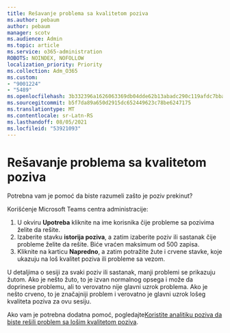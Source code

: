 ```yaml
---
title: Rešavanje problema sa kvalitetom poziva
ms.author: pebaum
author: pebaum
manager: scotv
ms.audience: Admin
ms.topic: article
ms.service: o365-administration
ROBOTS: NOINDEX, NOFOLLOW
localization_priority: Priority
ms.collection: Adm_O365
ms.custom:
- "9001224"
- "5489"
ms.openlocfilehash: 3b332396a1626063369db04dde62b13abadc290c119afdc7bba042da21f7bfba
ms.sourcegitcommit: b5f7da89a650d2915dc652449623c78be6247175
ms.translationtype: MT
ms.contentlocale: sr-Latn-RS
ms.lasthandoff: 08/05/2021
ms.locfileid: "53921093"
---
```

# <a name="troubleshoot-call-quality-problems"></a>Rešavanje problema sa kvalitetom poziva

Potrebna vam je pomoć da biste razumeli zašto je poziv prekinut?

Korišćenje Microsoft Teams centra administracije:

1. U okviru **Upotreba** kliknite na ime korisnika čije probleme sa pozivima želite da rešite.
2. Izaberite stavku **istorija poziva**, a zatim izaberite poziv ili sastanak čije probleme želite da rešite. Biće vraćen maksimum od 500 zapisa.
3. Kliknite na karticu **Napredno**, a zatim potražite žute i crvene stavke, koje ukazuju na loš kvalitet poziva ili probleme sa vezom.

U detaljima o sesiji za svaki poziv ili sastanak, manji problemi se prikazuju žutom. Ako je nešto žuto, to je izvan normalnog opsega i može da doprinese problemu, ali to verovatno nije glavni uzrok problema. Ako je nešto crveno, to je značajniji problem i verovatno je glavni uzrok lošeg kvaliteta poziva za ovu sesiju.

Ako vam je potrebna dodatna pomoć, pogledajte[Koristite analitiku poziva da biste rešili problem sa lošim kvalitetom poziva](https://docs.microsoft.com/microsoftteams/use-call-analytics-to-troubleshoot-poor-call-quality#troubleshoot-call-quality-problems-using-call-analytics).
